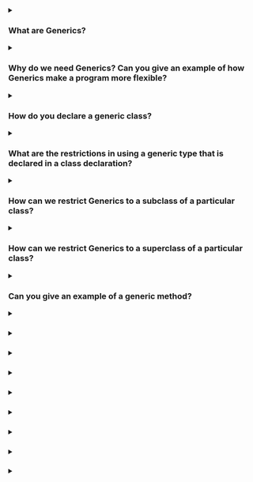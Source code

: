 <details><summary>

### What are Generics?
</summary>


</details>
<details><summary>

### Why do we need Generics? Can you give an example of how Generics make a program more flexible?
</summary>


</details>
<details><summary>

### How do you declare a generic class?
</summary>


</details>
<details><summary>

### What are the restrictions in using a generic type that is declared in a class declaration?
</summary>


</details>
<details><summary>

### How can we restrict Generics to a subclass of a particular class?
</summary>


</details>
<details><summary>

### How can we restrict Generics to a superclass of a particular class?
</summary>


</details>
<details><summary>

### Can you give an example of a generic method?
</summary>


</details>
<details><summary>

### 
</summary>


</details>
<details><summary>

### 
</summary>


</details>
<details><summary>

### 
</summary>


</details>
<details><summary>

### 
</summary>


</details>
<details><summary>

### 
</summary>


</details>
<details><summary>

### 
</summary>


</details>
<details><summary>

### 
</summary>


</details>
<details><summary>

### 
</summary>


</details>
<details><summary>

### 
</summary>


</details>

